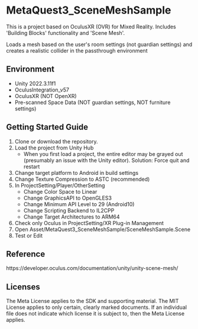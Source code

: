 # MetaQuest3_SceneMeshSample

This is a project based on OculusXR (OVR) for Mixed Reality. Includes 'Building Blocks' functionality and 'Scene Mesh'.

Loads a mesh based on the user's room settings (not guardian settings) and creates a realistic collider in the passthrough environment


<h2>Environment</h2> 

- Unity 2022.3.11f1 <br>
- OculusIntegration_v57
- OculusXR (NOT OpenXR)
- Pre-scanned Space Data (NOT guardian settings, NOT furniture settings)

<h2>Getting Started Guide</h2> 

1) Clone or download the repository.
2) Load the project from Unity Hub
     - When you first load a project, the entire editor may be grayed out (presumably an issue with the Unity editor).
Solution: Force quit and restart
3) Change target platform to Android in build settings
4) Change Texture Compression to ASTC (recommended)
5) In ProjectSetting/Player/OtherSetting
    - Change Color Space to Linear
    - Change GraphicsAPI to OpenGLES3
    - Change Minimum API Level to 29 (Android10)
    - Change Scripting Backend to IL2CPP
    - Change Target Architectures to ARM64
6) Check only Oculus in ProjectSetting/XR Plug-in Management
7) Open Asset/MetaQuest3_SceneMeshSample/SceneMeshSample.Scene
8) Test or Edit


<h2>Reference</h2> 
https://developer.oculus.com/documentation/unity/unity-scene-mesh/


<h2>Licenses</h2> 
The Meta License applies to the SDK and supporting material. The MIT License applies to only certain, clearly marked documents. If an individual file does not indicate which license it is subject to, then the Meta License applies.
